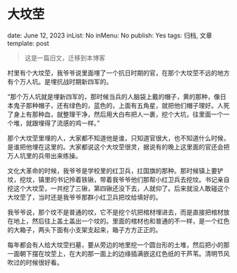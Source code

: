 # 大坟茔

date: June 12, 2023
inList: No
inMenu: No
publish: Yes
tags: 归档, 文章
template: post

> 这是一篇旧文，迁移到本博客
> 

村里有个大坟茔，我爷爷说里面埋了一个抗日时期的官，在那个大坟茔不远的地方有个万人坑。是埋抗战时期新四军的。

“那个万人坑就是埋新四军的，那时候当兵的人脑袋上戴的帽子，黄的那种，像日本鬼子那种帽子，还有绿色的，蓝色的，上面有五角星，就把他们帽子理好。人死了身上有那种血，就整理干净，然后用大白布把人一裹，挖个大坑，往里面一个一个堆，就跟埋得了流感的鸡一样。”

那个大坟茔里埋的人，大家都不知道他是谁，只知道官很大，也不知道什么时候，是谁把他埋在这里的。大家都说这个大坟茔很灵，据说有的晚上这里面的官还会把万人坑里的兵带出来练操。

文化大革命的时候，我爷爷是学校里的红卫兵，扛国旗的那种。那时候镇上要铲坟，挖坟，镇里的书记拎着铁锹，带着我爷爷他们那帮小红卫兵去挖坟。书记亲自挖这个大坟茔，一共挖了三锹，第四锹还没下去，人就仰了。后来就没人敢碰这个大坟茔了，当时还是我爷爷那群小红卫兵把坟给填好的。

我爷爷说，那个坟不是普通的坟，它不是挖个坑把棺材埋进去，而是直接把棺材放在地上，然后往上盖土盖出一个坟的。里面的棺材也和普通的不一样，是一个红色的大箱子，两头下面有小支架支起来，箱子方方正正的。

每年都会有人给大坟茔扫墓，要从旁边的地里挖一个圆台形的土堆，然后把小的那一面朝下摆在坟茔上，在大的那一面上的边缘插满嵌这红色纸的干芦苇。清明节风吹过的时候很好看。